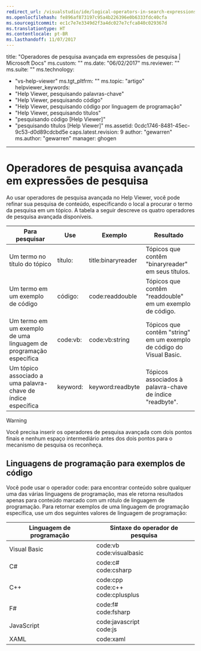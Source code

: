 ```yaml
---
redirect_url: /visualstudio/ide/logical-operators-in-search-expressions
ms.openlocfilehash: fe896af873197c95a4b226396e0b6333fdc40cfa
ms.sourcegitcommit: ec1c7e7e3349d2f3a4dc027e7cfca840c029367d
ms.translationtype: HT
ms.contentlocale: pt-BR
ms.lasthandoff: 11/07/2017
---
```

title: "Operadores de pesquisa avançada em expressões de pesquisa | Microsoft Docs" ms.custom: "" ms.date: "06/02/2017" ms.reviewer: "" ms.suite: "" ms.technology: 
  - "vs-help-viewer" ms.tgt_pltfrm: "" ms.topic: "artigo" helpviewer_keywords: 
  - "Help Viewer, pesquisando palavras-chave"
  - "Help Viewer, pesquisando código"
  - "Help Viewer, pesquisando código por linguagem de programação"
  - "Help Viewer, pesquisando títulos"
  - "pesquisando código [Help Viewer]"
  - "pesquisando títulos [Help Viewer]" ms.assetid: 0cdc1746-8481-45ec-9c53-d0d89cdcbd5e caps.latest.revision: 9 author: "gewarren" ms.author: "gewarren" manager: ghogen
---
# <a name="advanced-search-operators-in-search-expressions"></a>Operadores de pesquisa avançada em expressões de pesquisa
Ao usar operadores de pesquisa avançada no Help Viewer, você pode refinar sua pesquisa de conteúdo, especificando o local a procurar o termo da pesquisa em um tópico. A tabela a seguir descreve os quatro operadores de pesquisa avançada disponíveis.

|Para pesquisar|Use|Exemplo|Resultado|  
|-------------------|---------|-------------|------------|  
|Um termo no título do tópico|título:|title:binaryreader|Tópicos que contêm "binaryreader" em seus títulos.|  
|Um termo em um exemplo de código|código:|code:readdouble|Tópicos que contêm "readdouble" em um exemplo de código.|  
|Um termo em um exemplo de uma linguagem de programação específica|code:vb:|code:vb:string|Tópicos que contêm "string" em um exemplo de código do Visual Basic.|  
|Um tópico associado a uma palavra-chave de índice específica|keyword:|keyword:readbyte|Tópicos associados à palavra-chave de índice "readbyte".|  

> [!WARNING]
>  Você precisa inserir os operadores de pesquisa avançada com dois pontos finais e nenhum espaço intermediário antes dos dois pontos para o mecanismo de pesquisa os reconheça.    

## <a name="programming-languages-for-code-examples"></a>Linguagens de programação para exemplos de código
Você pode usar o operador code: para encontrar conteúdo sobre qualquer uma das várias linguagens de programação, mas ele retorna resultados apenas para conteúdo marcado com um rótulo de linguagem de programação. Para retornar exemplos de uma linguagem de programação específica, use um dos seguintes valores de linguagem de programação:  

|Linguagem de programação|Sintaxe do operador de pesquisa|  
|--------------------|---------|  
|Visual Basic|code:vb<br/>code:visualbasic|  
|C#|code:c#<br/>code:csharp|  
|C++|code:cpp<br/>code:c++<br/>code:cplusplus|  
|F#|code:f#<br/>code:fsharp|  
|JavaScript|code:javascript<br/>code:js|  
|XAML|code:xaml|
